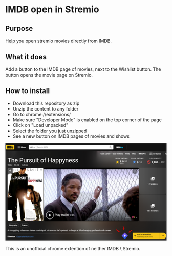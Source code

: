 # IMDB open in Stremio

## Purpose

Help you open stremio movies directly from IMDB.

## What it does

Add a button to the IMDB page of movies, next to the Wishlist button. The button opens the movie page on Stremio.

## How to install

- Download this repository as zip
- Unzip the content to any folder
- Go to chrome://extensions/
- Make sure "Developer Mode" is enabled on the top corner of the page
-  Click on "Load unpacked" 
- Select the folder you just unzipped
- See a new button on IMDB pages of movies and shows

![Screenshot](screenshot-stremio-imdb.png)

This is an unofficial chrome extention of neither IMDB \ Stremio.